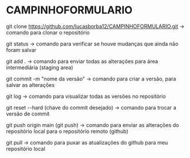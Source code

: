 # CAMPINHOFORMULARIO 

git clone https://github.com/lucasborba12/CAMPINHOFORMULARIO.git -> comando para clonar o repositório

git status -> comando para verificar se houve mudanças que ainda não foram salvar

git add . -> comando para enviar todas as alterações para área intermediária (staging area)

git commit -m "nome da versão" -> comando para criar a versão, para salvar as alterações

git log -> comando para visualizar todas as versões no repositório

git reset --hard (chave do commit desejado) -> comando para trocar a versão de commit

git push origin main (git push) -> comando para enviar as alterações do repositório local para o repositório remoto (github)

git pull -> comando para puxar as atualizações do github para meu repositório local